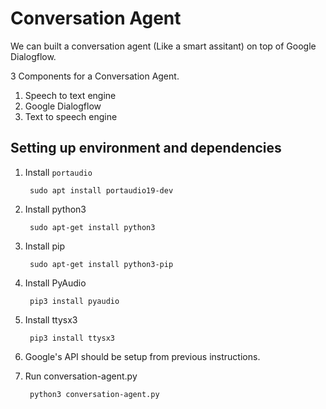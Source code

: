 # Conversation Agent

We can built a conversation agent (Like a smart assitant) on top of Google Dialogflow.

3 Components for a Conversation Agent.

1. Speech to text engine
2. Google Dialogflow
3. Text to speech engine

## Setting up environment and dependencies

1. Install `portaudio`

        sudo apt install portaudio19-dev
        
2. Install python3 

        sudo apt-get install python3
    
3. Install pip

        sudo apt-get install python3-pip

4. Install PyAudio

        pip3 install pyaudio
    
5. Install ttysx3

        pip3 install ttysx3
    
6. Google's API should be setup from previous instructions.

7. Run conversation-agent.py

        python3 conversation-agent.py



